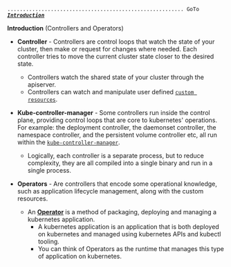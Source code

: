 `......................................................... GoTo` [***`Introduction`***](README.md)

**Introduction** (Controllers and Operators)


- **Controller** - Controllers are control loops that watch the state of your cluster, then make or request for changes where needed. Each controller tries to move the current cluster state closer to the desired state.
  - Controllers watch the shared state of your cluster through the apiserver.
  - Controllers can watch and manipulate user defined [`custom resources`](https://kubernetes.io/docs/concepts/extend-kubernetes/api-extension/custom-resources/).
- **Kube-controller-manager** - Some controllers run inside the control plane, providing control loops that are core to kubernetes'  operations. For example: the deployment controller, the daemonset controller, the namespace controller, and the persistent volume controller etc, all run within the [`kube-controller-manager`](https://kubernetes.io/docs/reference/command-line-tools-reference/kube-controller-manager/).
  - Logically, each controller is a separate process, but to reduce complexity, they are all compiled into a single binary and run in a single process.
  
- **Operators** - Are controllers that encode some operational knowledge, such as application lifecycle management, along with the custom resources.
  - An [**Operator**](https://coreos.com/operators/) is a method of packaging, deploying and managing a kubernetes application.
    - A kubernetes application is an application that is both deployed on kubernetes and managed using kubernetes APIs and kubectl tooling.
    - You can think of Operators as the runtime that manages this type of application on kubernetes.

